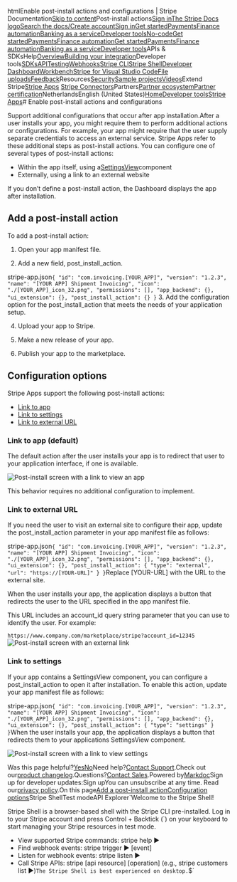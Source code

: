 htmlEnable post-install actions and configurations | Stripe Documentation[Skip to content](#main-content)Post-install actions[Sign in](https://dashboard.stripe.com/login?redirect=https%3A%2F%2Fdocs.stripe.com%2Fstripe-apps%2Fpost-install-actions)[The Stripe Docs logo](/)[Search the docs/](#)[Create account](https://dashboard.stripe.com/register)[Sign in](https://dashboard.stripe.com/login?redirect=https%3A%2F%2Fdocs.stripe.com%2Fstripe-apps%2Fpost-install-actions)[Get started](/get-started)[Payments](/payments)[Finance automation](/finance-automation)[Banking as a service](/financial-services)[Developer tools](/development)[No-code](/no-code)[Get started](/get-started)[Payments](/payments)[Finance automation](/finance-automation)[](#)[Get started](/get-started)[Payments](/payments)[Finance automation](/finance-automation)[Banking as a service](/financial-services)[Developer tools](/development)[](#)APIs & SDKsHelp[Overview](/docs/development)[Building your integration](#)Developer tools[SDKs](#)[API](#)[Testing](#)[Webhooks](#)[Stripe CLI](#)[Stripe Shell](#)[Developer Dashboard](#)[Workbench](#)[Stripe for Visual Studio Code](/docs/stripe-vscode)[File uploads](/docs/file-upload)[Feedback](/docs/dev-tools-csat)Resources[Security](#)[Sample projects](#)[Videos](#)Extend Stripe[Stripe Apps](#)
[Stripe Connectors](#)Partners[Partner ecosystem](/docs/partners)[Partner certification](/docs/partners/training-and-certification)NetherlandsEnglish (United States)[](#)[](#)[Home](/docs)[Developer tools](/docs/development)[Stripe Apps](/docs/stripe-apps)# Enable post-install actions and configurations

Support additional configurations that occur after app installation.After a user installs your app, you might require them to perform additional actions or configurations. For example, your app might require that the user supply separate credentials to access an external service. Stripe Apps refer to these additional steps as post-install actions. You can configure one of several types of post-install actions:

- Within the app itself, using a[SettingsView](/stripe-apps/components/settingsview)component
- Externally, using a link to an external website

If you don’t define a post-install action, the Dashboard displays the app after installation.

## Add a post-install action

To add a post-install action:

1. Open your app manifest file.


2. Add a new field, post_install_action.

stripe-app.json`{
  "id": "com.invoicing.[YOUR_APP]",
  "version": "1.2.3",
  "name": "[YOUR APP] Shipment Invoicing",
  "icon": "./[YOUR_APP]_icon_32.png",
  "permissions": [],
  "app_backend": {},
  "ui_extension": {},
  "post_install_action": {}
}`
3. Add the configuration option for the post_install_action that meets the needs of your application setup.


4. Upload your app to Stripe.


5. Make a new release of your app.


6. Publish your app to the marketplace.



## Configuration options

Stripe Apps support the following post-install actions:

- [Link to app](#link-to-app)
- [Link to settings](#link-to-settings)
- [Link to external URL](#link-external)

### Link to app (default)

The default action after the user installs your app is to redirect that user to your application interface, if one is available.

![Post-install screen with a link to view an app](https://b.stripecdn.com/docs-statics-srv/assets/app.09cbbc38c50cfef0a9aaf9a92f8d1d0e.png)

This behavior requires no additional configuration to implement.

### Link to external URL

If you need the user to visit an external site to configure their app, update the post_install_action parameter in your app manifest file as follows:

stripe-app.json`{
  "id": "com.invoicing.[YOUR_APP]",
  "version": "1.2.3",
  "name": "[YOUR APP] Shipment Invoicing",
  "icon": "./[YOUR_APP]_icon_32.png",
  "permissions": [],
  "app_backend": {},
  "ui_extension": {},
  "post_install_action": {
    "type": "external",
    "url": "https://[YOUR-URL]"
  }
}`Replace [YOUR-URL] with the URL to the external site.

When the user installs your app, the application displays a button that redirects the user to the URL specified in the app manifest file.

This URL includes an account_id query string parameter that you can use to identify the user. For example:

`https://www.company.com/marketplace/stripe?account_id=12345`![Post-install screen with an external link](https://b.stripecdn.com/docs-statics-srv/assets/external.565e55096589e7c7580bc5d534c1ace1.png)

### Link to settings

If your app contains a SettingsView component, you can configure a post_install_action to open it after installation. To enable this action, update your app manifest file as follows:

stripe-app.json`{
  "id": "com.invoicing.[YOUR_APP]",
  "version": "1.2.3",
  "name": "[YOUR APP] Shipment Invoicing",
  "icon": "./[YOUR_APP]_icon_32.png",
  "permissions": [],
  "app_backend": {},
  "ui_extension": {},
  "post_install_action": {
    "type": "settings"
  }
}`When the user installs your app, the application displays a button that redirects them to your applications SettingsView component.

![Post-install screen with a link to view settings](https://b.stripecdn.com/docs-statics-srv/assets/settings.e6bc859871bc657c25d353055497c8ee.png)

Was this page helpful?[Yes](#)[No](#)Need help?[Contact Support](https://support.stripe.com/).Check out our[product changelog](https://stripe.com/blog/changelog).Questions?[Contact Sales](https://stripe.com/contact/sales).Powered by[Markdoc](https://markdoc.dev)Sign up for developer updates:Sign upYou can unsubscribe at any time. Read our[privacy policy](https://stripe.com/privacy).On this page[Add a post-install action](#add-a-post-install-action)[Configuration options](#configuration-options)Stripe ShellTest modeAPI Explorer[](https://stripe.com/docs/stripe-cli#install)`Welcome to the Stripe Shell!

Stripe Shell is a browser-based shell with the Stripe CLI pre-installed. Log in to your
Stripe account and press Control + Backtick (`) on your keyboard to start managing your Stripe
resources in test mode.

- View supported Stripe commands: stripe help ▶️
- Find webhook events: stripe trigger ▶️ [event]
- Listen for webhook events: stripe listen ▶
- Call Stripe APIs: stripe [api resource] [operation] (e.g., stripe customers list ▶️)`The Stripe Shell is best experienced on desktop.`$`